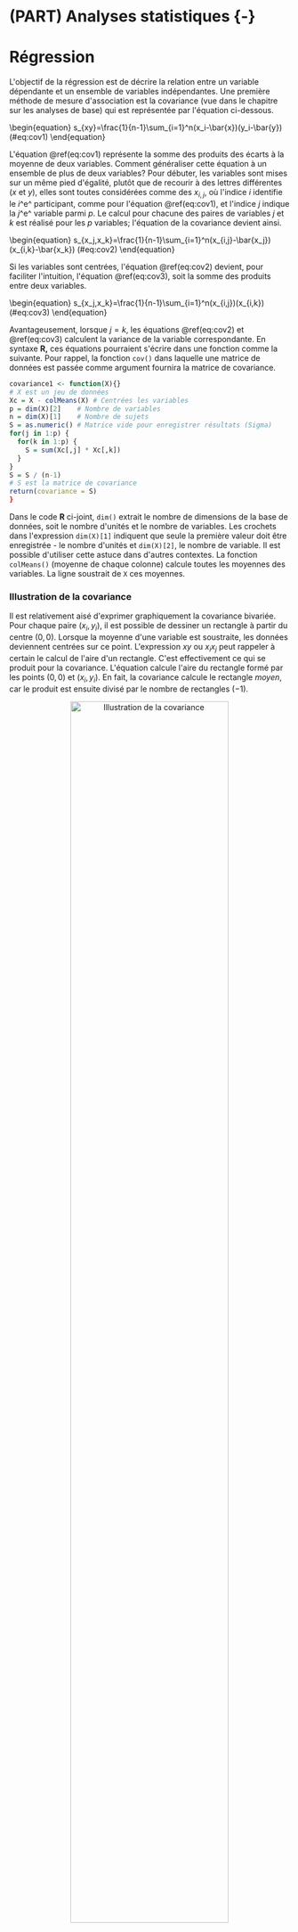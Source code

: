 # (PART) Analyses statistiques {-}
# Régression

L'objectif de la régression est de décrire la relation entre un variable dépendante et un ensemble de variables indépendantes. Une première méthode de mesure d'association est la covariance (vue dans le chapitre sur les analyses de base) qui est représentée par l'équation ci-dessous.

\begin{equation}
s_{xy}=\frac{1}{n-1}\sum_{i=1}^n(x_i-\bar{x})(y_i-\bar{y})
(\#eq:cov1)
\end{equation}

L'équation \@ref(eq:cov1) représente la somme des produits des écarts à la moyenne de deux variables. Comment généraliser cette équation à un ensemble de plus de deux variables? Pour débuter, les variables sont mises sur un même pied d'égalité, plutôt que de recourir à des lettres différentes ($x$ et $y$), elles sont toutes considérées comme des $x_{i,j}$, où l'indice $i$ identifie le $i$^e^ participant, comme pour l'équation \@ref(eq:cov1), et l'indice $j$ indique la $j$^e^ variable parmi $p$. Le calcul pour chacune des paires de variables $j$ et $k$ est réalisé pour les $p$ variables; l'équation de la covariance devient ainsi.

\begin{equation}
s_{x_j,x_k}=\frac{1}{n-1}\sum_{i=1}^n(x_{i,j}-\bar{x_j})(x_{i,k}-\bar{x_k})
(\#eq:cov2)
\end{equation}

Si les variables sont centrées, l'équation \@ref(eq:cov2) devient, pour faciliter l'intuition, l'équation \@ref(eq:cov3), soit la somme des produits entre deux variables. 

\begin{equation}
s_{x_j,x_k}=\frac{1}{n-1}\sum_{i=1}^n(x_{i,j})(x_{i,k})
(\#eq:cov3)
\end{equation}

Avantageusement, lorsque $j=k$, les équations \@ref(eq:cov2) et \@ref(eq:cov3) calculent la variance de la variable correspondante. En syntaxe **R,** ces équations pourraient s'écrire dans une fonction comme la suivante. Pour rappel, la fonction `cov()` dans laquelle une matrice de données est passée comme argument fournira la matrice de covariance.


```r
covariance1 <- function(X){} 
# X est un jeu de données
Xc = X - colMeans(X) # Centrées les variables
p = dim(X)[2]    # Nombre de variables 
n = dim(X)[1]    # Nombre de sujets
S = as.numeric() # Matrice vide pour enregistrer résultats (Sigma)
for(j in 1:p) {
  for(k in 1:p) {
    S = sum(Xc[,j] * Xc[,k])
  }
}
S = S / (n-1)
# S est la matrice de covariance
return(covariance = S)
}
```

Dans le code **R** ci-joint, `dim()` extrait le nombre de dimensions de la base de données, soit le nombre d'unités et le nombre de variables. Les crochets dans l'expression `dim(X)[1]` indiquent que seule la première valeur doit être enregistrée - le nombre d'unités et `dim(X)[2]`, le nombre de variable. Il est possible d'utiliser cette astuce dans d'autres contextes. La fonction `colMeans()` (moyenne de chaque colonne) calcule toutes les moyennes des variables. La ligne soustrait de `X` ces moyennes.

### Illustration de la covariance

Il est relativement aisé d'exprimer graphiquement la covariance bivariée. Pour chaque paire $(x_i,y_i)$, il est possible de dessiner un rectangle à partir du centre $(0, 0)$. Lorsque la moyenne d'une variable est soustraite, les données deviennent centrées sur ce point. L'expression $xy$ ou $x_ix_j$ peut rappeler à certain le calcul de l'aire d'un rectangle. C'est effectivement ce qui se produit pour la covariance. L'équation calcule l'aire du rectangle formé par les points $(0,0)$ et $(x_i,y_i)$. En fait, la covariance calcule le rectangle *moyen*, car le produit est ensuite divisé par le nombre de rectangles $(-1)$.


<div class="figure" style="text-align: center">
<img src="07-Regression_files/figure-html/unnamed-chunk-2-1.png" alt="Illustration de la covariance" width="75%" height="75%" />
<p class="caption">(\#fig:unnamed-chunk-2)Illustration de la covariance</p>
</div>


<div class="figure" style="text-align: center">
<img src="07-Regression_files/figure-html/unnamed-chunk-3-1.png" alt="Illustration des produits (rectangles) pour différentes valeurs de covariance" width="672" />
<p class="caption">(\#fig:unnamed-chunk-3)Illustration des produits (rectangles) pour différentes valeurs de covariance</p>
</div>

À partir des images suivantes, quelques propriétés de la covariance peuvent être déduites. 

* Comme la quantité de surface blanche (ou de noire) dépend de la taille de la figure, la covariance est directement proportionnelle aux échelles à l'abscisse et l'ordonnée. 

* La covariance augmente lorsque les points s'approchent d'une ligne à pente ascendante et diminue lorsque les points s'approchent d'une ligne à pente descendante. 

* Comme les associations non linéaires peuvent créer des amalgames de rectangles positifs et négatifs, elles conduisent à des covariances imprévisibles et peu pertinentes.

* La covariance (et la corrélation) est sensible aux valeurs aberrantes. Un point éloigné de la masse créera une aire rectangulaire bien plus grande que les autres points. À lui seul, il peut créer une quantité substantielle positive ou négative de surface blanche (ou noire) dans la figure.

* Si une variable est multipliée par elle-même, il s'agit de l'aire d'un carré, ce qui équivaut au calcul d'une variance. Par extension, si le produit de deux variables se rapproche davantage d'un carré que d'un rectangle (en moyenne), alors les deux variables sont fortement liées.

* Le paramètre de la corrélation de la population peut être conceptualisé comme un triangle déformé en rectangle à cause de l'erreur de mesure des axes.





### La covariance en termes d'algèbre matricielle

Pour l'instant, seul l'aspect linéaire est présenté. L'équation de la covariance peut aussi se calculer en termes d'algèbre matricielle. En plus d'accélérer le calcul des résultats, il simplifie énormément les mathématiques sous-jante (pourvu que l'utilisateur connaisse l'algèbre matricielle).

Dans le présent contexte, une matrice est un ensemble de variables représentées sous une seule variables. Dans les équations mathématiques, une matrice est désignée par une lettre majuscule : $x$ devient $X$ et $\sigma$ devient $Sigma$. Dans une matrice, chaque colonne est une variable, chaque ligne correspond à un sujet différent mesuré sur toutes les variables. Une matrice est définie en partie par son nombre de lignes ($n$, nombre d'unités) et son nombre de colonnes ($p$, nombre de variables), dont voici une illustration.

$$
X = \left(\begin{array}{cccc} 
x_{1,1} & x_{1,2} & ...&x_{1,p}\\
x_{2,1} & x_{2,2} & ...&x_{2,p}\\
... & ...& ...& ... \\
x_{n,1} & x_{n,2} & ... &x_{n,p}\\
\end{array}\right)
$$ 

En syntaxe **R**, il ne s'agit rien de plus que de concaténer des variables (mesurant les mêmes individus) ensembles par des colonnes, comme il est fait avec des jeux de données `data.frame()` ou `cbind()`. Un jeu de données est, à peu de chose près, une matrice. Pour créer une matrice `X` à partir des variables `x`, `y`, et `z` avec **R**, par exemple, la ligne `X = cbind(x, y, z)` joindra les trois variables ensemble.

Pour réaliser le calcul de la covariance, il faut multiplier la matrice des données centrées (les variables concaténées) par elle-même puis de diviser par $n-1$. Le symbole $X$ représente la concaténation des variables. Par simplicité, l'équation utilise des **variables centrées**.

\begin{equation}
\Sigma = (n-1)^{-1}X^\prime X
(\#eq:covmat1)
\end{equation}

Le symbole $\Sigma$ (sigma majuscule) représente la matrice de variance-covariance. La diagonale de cette matrice représente les variances des données et les éléments hors diagonales sont les covariances, soulignant le lien entre la variance et la covariance. Le symbole $\prime$ (prime) correspond à l'opération de transposer une matrice, soit d'échanger les lignes par ces colonnes. Cette procédure est nécessaire pour produire la multiplication d'une matrice par elle-même. Noter que l'expression $(n-1)^{-1}=\frac{1}{n-1}$.

TODO

\begin{equation}
\begin{align}
S & = (n-1)^{-1}
\left(\begin{array}{cccc} 
x_{1,1} & x_{2,1} & ... & x_{n,1} \\
x_{2,1} & x_{2,2} & ... & x_{n,2} \\
\end{array}\right) 
\left(\begin{array}{cc} 
x_{1,1} & x_{1,2} \\
x_{2,1} & x_{2,2}\\
... & ...  \\
x_{n,1} & x_{n,2} \\
\end{array}\right) \\
   & = (n-1)^{-1}
\left(\begin{array}{cc}
\sum_{i=1}^n(x_{i,1})(x_{i,1}) & \sum_{i=1}^n(x_{i,1})(x_{i,2})\\
\sum_{i=1}^n(x_{i,2})(x_{i,1}) & \sum_{i=1}^n(x_{i,2})(x_{i,2})
\end{array}\right)
\end{align}
(\#eq:covmat2)
\end{equation}


L'équation \@ref(eq:covmat2) illustre l'équation \@ref(eq:covmat1) qui sont toutes les deux équivalentes à \@ref(eq:cov3). En termes de syntaxe **R**, elles peuvent être traduites comme suit.



```r
covariance2 = function(X){
  # X est une data.frame ou matrice de n sujets par p variables
  n = dim(X)[1]
  Xc = X - colMeans(X)
  # Algèbre matriciel pour le produit qui permet de calculer
  # le produit d'une colonne avec les autres colonnes
  cov.X = t(Xc) %*% Xc / (n - 1)
  return(cov.X)
}
```

La fonction `t()` opère la transpose ($\prime$) et le symbole `%*%` signifie le produit matriciel des variables. Si l'usuel symbole de multiplication `*` était utilisé, **R** opérerait une multiplication cellule par cellule (avec recyclage) plutôt que celle désirée ici.

L'utilisation de l'algèbre matricielle est plus simple  et efficace : Elle nécessite cinq lignes de code, élimine deux boucles, prend moins de temps à calculer en plus de produire toutes les variances et les covariances.

Une matrice de covariance possède plusieurs propriétés qu'il faut connaître. Elle est toujours carrée soit $p \times p$ pour $p$ variables et contient $p^2$ éléments. Parmi ces éléments, les $p$ éléments de la diagonale sont des variances, ce pourquoi elle est parfois appelée matrice de variance-covariance. Les éléments triangulaires inférieurs hors diagonale sont un parfait reflet des éléments supérieurs, p.ex. $\sigma_{1,2} = \sigma_{2,1}$. Il y a ainsi $\frac{p(p-1)}{2}$ covariances uniques dans une matrice et $p(p+1)/2$ éléments uniques (variances et covariances). En plus, de ces caractéristiques, la matrice doit être *positive semi-définie*, ce qui est un terme mathématique impliquant, pour les fins de ce chapitre, que les variances ne peuvent être nulles. (C'est plus complexe que cela, mais il suffit d'accepter cette affirmation pour procéder.)

$$
\Sigma = \left( 
\begin{array}{cccc}
\sigma_{1,1} & \sigma_{1,2} & ... &  \sigma_{1,p}\\
\sigma_{2,1} & \sigma_{2,2} & ... &  \sigma_{2,p}\\
...& ...& ... &  \sigma_{3,p}\\
\sigma_{p,1} & \sigma_{p,2} & ... &  \sigma_{p,p}\\
\end{array}
\right)
$$ 


### Création de données

Une façon simple et efficace de créer des données à ce stade est la package `MASS` dont un aperçu a été donné dans le chapitre sur les analyses de base.


```r
# Création de la matrice de covariance pour p=3
Sigma = matrix(c(s11, s12, s13,
                 s12, s22, s23,
                 s13, s23, s33), nrow = 3, ncol = 3)
# Création des données 
donnees = data.frame(MASS::mvrnorm(n = n, mu = c(0,0), Sigma = Sigma))
```

La matrice de covariance pour $p=3$ s'écrit comme suit.
$$
\Sigma = \left( 
\begin{array}{ccc}
\sigma_{1,1} & \sigma_{1,2} & \sigma_{1,3}\\
\sigma_{2,1} & \sigma_{2,2} & \sigma_{2,3}\\
\sigma_{3,1} & \sigma_{3,2} & \sigma_{2,3}
\end{array}
\right)
$$
Il convient d'écrire $\Sigma$ (sigma majuscule) et $\sigma$ (sigma minuscule) plutôt que $S$, car il s'agit de la matrice de covariance de la population. Le résultat de `S = cov(donnees)` est empirique et la notation $S$ est plus appropriée. Comme il y a $p=3$ variables dans la syntaxe, il faudra préalablement spécifier $3*4/2 = 6$ arguments :$p = 3$ variances $\sigma_{1,1},\sigma_{3,3},\sigma_{3,3}$ et $3*2/2 =3$ covariances $\sigma_{1,2},\sigma_{1,3},\sigma_{2,3}$.

### La matrice de corrélation

Pour rappel, une matrice de corrélation est une matrice de covariance dont les variables ont été standardisées. Cela implique de transformer la matrice afin que toute la diagonale soit à l'unité, que toutes les variances soient égalent à 1. Cela permet d'avoir une interprétation *standardisée* des corrélations, car celles-ci sont indépendantes des métriques originales. Les autres éléments conceptuels de la matrice de covariance s'appliquent pour la matrice de corrélation.

Pour transformer la matrice de covariance en matrice de corrélation, trois techniques sont possibles. 

La première est de standardise $X$ préalablement au calcul de la covariance. Comme il n'y a pas d'équivalent à `colMeans()` pour l'écart type, l'utilisation de `apply(X, MARGIN = 2, FUN = sd)` fera le travail. Cette ligne de syntaxe reproduit la même logique, mais pour l'écart type `sd()`. Textuellement, elle applique (`apply()`) l'écart type (`sd()`) pour chaque colonne `MARGIN = 2` à la matrice de données `X`. 


```r
X = (X - colMeans(X)) / apply(X, MARGIN = 2, FUN = sd)
```

La deuxième méthode est de standardiser la matrice de covariance en termes d'algèbre matricielle, où $S$ est la matrice de covariance. Il faut extraire de la matrice les variances de la diagonale (avec la fonction mathématique $\text{diag()}$), puis en faire la racine carrée pour obtenir des écarts types, puis en refaire une matrice carrée avec la fonction mathématique $\text{diag()}$ qu'il faut finalement inversé pour en faire une division.

\begin{equation}
R = (\text{diag}(\sqrt{\text{diag}(S)})^{-1}) S (\text{diag}(\sqrt{\text{diag}(S)})^{-1})
(\#eq:cov2cor)
\end{equation}

En code **R**, l'équation \@ref(eq:cov2cor) se traduit ainsi. 

```r
R = solve(diag(sqrt(diag(S)))) %*% S %*% solve(diag(sqrt(diag(S))))
```

Lorsqu'une matrice est passée comme argument à `diag()`, elle extrait les éléments de la diagonale pour en faire un vecteur. Si un vecteur est passé en argument, alors `diag()` retourne une matrice avec les éléments du vecteur en diagonale. La fonction `solve()` calcule l'inverse d'une matrice, comme l'utilisateur pourrait attendre de $X^{-1}$. Il s'agit certainement de l'aspect le plus biscornu de **R**.  Enfin, l'opérateur `%*%` est le produit matriciel. 

La troisième est d'utiliser la fonction de base `cov2cor()` pour transformer la matrice de covariance en matrice de corrélation, ce qui est plus simple et plus rapide que la deuxième option, mais qui cache ce qui se réalise.

## La régression

Pour l'instant, des rudiments de la covariance et de la corrélation ont été présentés dans le but d'introduire graduellement l'algèbre matricielle. L'objectif étant atteint, le regard portera sur la régression en tant que moyen de prédire une variable $y$ à partir d'un ensemble de variables $X$.

Quelle est la différence entre les analyses de covariance et corrélation comparativement à l'analyse de régression? Bien que la logique sous-jacente soit très similaire, il faut maintenant déterminer une variable *différente* de l'autre, c'est-à-dire une variable dépendante. Les autres sont des variables indépendantes. Les variables indépendantes prédisent la variable dépendante  un peu comme dans un modèle *déterministe*, il faut décider de la cause (variables indépendantes) et l'effet (variable dépendante), ce dernier étant généré par les premiers. 

Plutôt que de traiter chaque paire de variable comme c'était le cas avec l'analyse de corrélation, la régression correspond à étudier la relation entre la variable dépendante et toutes les autres, et ce, simultanément. Ainsi, les variables indépendantes sont contrôlées entre elles pour évaluer leur effet sur la variable dépendante et un modèle de prédiction plus juste est obtenu (autant que faire ce peut avec modèle statistique).

### Le modèle de régression simple 

L'équation pour un modèle de régression simple se résume en un cas bivarié, soit la prédiction de $y$ par une seule variable $x$.

\begin{equation}
y = \beta_0 + \beta_1 x + \epsilon_y
(\#eq:modlin)
\end{equation}

Dans ce modèle, $y$ est la variable prédite, $x$ est le seul prédicteur, $\beta_0$ est l'ordonnée à l'origine, $\beta_1$ est le coefficient de régression et $\epsilon_y$, l'erreur dans la variable $y$ indépendante (non corrélée, ni fonctionnelement liée) de $x$.



### Création de données

Une façon simple de créer des données en fonction d'un modèle linéaire plutôt qu'à partir de la matrice de corrélation (comme ce fut le case jusqu'à présent) est de reprendre l'équation \@ref(eq:modlin) et de spécifier les paramètres libre. D'abord, il faut  remplacer les paramètres du modèle par des valeurs, $beta_0$, $beta_1$, et ensuite, créer deux variables aléatoires de taille $n$ (la taille d'échantillon), une première pour $x$ et une seconde pour $\epsilon_y$. Les hypothèses sous-jacentes aux modèles linéaires assument généralement que la l'erreur ($\epsilon$) est distribuée normalement (avec implicitement une moyenne de 0), la fonction `rnorm()` pourra jouer le rôle. Pour $x$, il n'y a pas de distribution à respecter, mais une distribution normale fait très bien l'affaire. Voici un exemple de code **R**.


```r
# En spécifiant une taille d'échantillon très grande,
# l'erreur échantillonnalle est considérablement réduite.
# Valeurs choisies par l'utilisateur
n = 10000 # Taille d'échantillon
beta0 = 5 # Les betas
beta1 = 1
# Deux variables aléatoires tirées de distributions normales.
# Les moyennes sont nulles et 
# les écarts types sont spécifiés par l'utilisateur.
x = rnorm(n = n, sd = 1)
e.y = rnorm(n = n, sd = 3)
# Création de la variable dépendante
y = beta0 + beta1 * x + e.y
```

Si l'utilisateur souhaite ajouter une autre variable, il lui suffit d'ajouter un $\beta$ supplémentaire et de créer une autre variable aléatoire 

Cette méthode de création de données possède toutefois des limites. Principalement, elle ne spécifie pas les propriétés statistiques désirables, par exemple, la corrélation entre les variables est évacuée. Quelle est la corrélation entre `x`et `y` dans l'exemple précédent? Il est bien sûr possible de déterminer ces valeurs pour la population a posteriori. Il faut résoudre l'équation \@ref(eq:eqrho).

\begin{equation}
\rho_{x,y} = \beta_1 \frac{\sigma_x}{\sigma_y} 
(\#eq:eqrho)
\end{equation}

Certaines valeurs sont déjà connues, car spécifiées par l'utilisateur, $\beta_1 = 1$ et $\sigma_x = 1$. Qu'en est-il de $\sigma_y$? L'utilisateur n'a pas spécifié la valeur de la variance de $y$, il a plutôt choisi la valeur de la variance de l'erreur résiduelle, $\sigma^2_{\epsilon_y}$. La loi de la somme des variances permettra de calculer cette valeur. Pour le lecteur intéressé, les réponses sont $\sigma^2_y = \beta_1^2\sigma^2_x+\sigma^2_{\epsilon_y} = 10$ et donc $\rho_{x,y} = \frac{\beta_1 \sigma_x}{\sigma_y} = 0.316$.

La limite liée à la méthode de création de données est maintenant flagrante. En plus de ne pas connaître la corrélation entre les variables, la variance de $y$ n'est pas connue a priori.  La stratégie de spécification est ainsi de choisir des valeurs et d'espérer qu'elles soient conformes aux attentes. Pire, s'il y avait plusieurs variables indépendantes, elles seraient toutes non corrélées entre elles, alors que l'utilisateur pourrait vouloir autrement, mais cette première technique ne le permet pas.

Pour l'utilisateur qui crée son jeu de données, ces caractéristiques sont souvent plus essentielles que de spécifier à l'avance la variance résiduelle. Pour résoudre cette situation, la solution est de spécifier un modèle standardisé, puis de le *déstandardiser* (ajouté des moyennes et des variances a posteriori).

La philosophie de modélisation de cet ouvrage repose sur l'idée selon laquelle, un modèle doit être standardisé au départ puis *déstandardisé*. Cette logique ne se prêtera pas à tous les contextes, pour certains la difficulté sera immense, pour d'autres, cela ne respectera pas les objectifs. En partant d'un modèle standardisé toutefois, la matrice de corrélation est connue à l'avance et la variance est spécifiée directement par l'utilisateur. Les tailles d'effets attendues sont également assurées. Il suffit de dériver la variance résiduelle du modèle plutôt que de la spécifier.

En assumant un modèle linéaire,

\begin{equation}
y = \beta_0 + \beta_1 x_1 + ... +\beta_k x_k + \epsilon_y
(\#eq:modling)
\end{equation}

où l'équation \@ref(eq:modling) correspond à la généralisation de l'équation \@ref(eq:modlin) pour $k$ variables indépendantes, il est possible d'isoler $\epsilon_y$. La variance se calcule alors comme l'équation \@ref(eq:emat), pour le cas générale. 

\begin{equation}
\sigma^2_{\epsilon_y} = \sigma^2_y - B^{\prime}RB
(\#eq:emat)
\end{equation}

où $R$ est la matrice de corrélation et $B$ est le vecteur contenant tous les $\beta$ standardisés. Pour assurer un scénario standardisé $\sigma^2_y = 1$. La seule condition sous-jacente à l'équation \@ref(eq:emat) est de s'assurer que $\sigma^2_{\epsilon_y} > 0$, c'est-à-dire en vérifiant que $B^{\prime}RB < \sigma^2_y$, autrement la variance est négative, ce qui est impossible. En termes de syntaxe **R**, l'équation \@ref(eq:emat) correspond à ceci.


```r
# Cacluler la variance de epsilon
var_e = var_y - t(B) %*% R %*% B
```

L'avantage de cette technique est (a) de pouvoir spécifier les corrélations entre les variables indépendantes avec la matrice $R$; (b) de déterminer à l'avance la variance de $y$ et (c) que le vecteur $B$ contient les $\beta$ standardisés qui sont dans ce contexte les corrélations partielles qui relient chacune des variables indépendantes à la variable dépendante (des tailles d'effet) en contrôlant pour chacune d'elles. 

L'utilisateur crée par la suite les données en spécifiant le vecteur $B$ et en créant une variable basée sur la matrice de corrélation. Voici un exemple pour $k=3$ variables centrées suivant une distribution normale multivariée avec la matrice de corrélation $R$.

$$
R= \left( 
\begin{array}{ccc}
1 & .2 & .3\\
.2 & 1 & .1\\
.3 & .1 & 1
\end{array}
\right)
$$
Une fois les données de $X$ créées, avec la fonction `MASS::mvrnorm()`, comme il a été fait précédemment, il suffit de multiplier $X$ avec $B$ et d'ajouter la variable aléatoire $\epsilon_y$ avec la variance appropriée pour obtenir la variable dépendante $y$.


```r
set.seed(42)  # Pour reproductibilité
n = 1000      # Taille d'échantillon
k = 3         # Nombre de variables indépendantes

# Matrice de corrélation
R = matrix(c(1, .2, .3,
             .2, 1, .1,
             .3, .1, 1), k, k)
# Moyennes
mu = rep(0, k)

# Choix des betas standardisés
B = c(beta1 = .2, beta2 = -.5, beta3 = .3)

#variance de epsilon
var_e = 1 - t(B) %*% R %*% B

# Créations des variables aléatoires
X = MASS::mvrnorm(n = n, mu = mu, Sigma = R)
e = rnorm(n = n, sd = sqrt(var_e))
# Création de la variable dépendante
y = X %*% B + e

# Création du jeu de données
jd = data.frame(y = y, X = X)

# Quelques vérifications
# Les données
head(jd)
#>        y    X.1    X.2     X.3
#> 1  0.635 -0.956 -2.567  0.3239
#> 2 -0.264  0.672 -0.172  0.5200
#> 3  0.341  0.885 -1.369 -0.6387
#> 4 -0.602  0.778 -1.104 -1.2678
#> 5  0.401  0.360  0.286 -1.4336
#> 6 -1.076 -0.210  0.621 -0.0399
# La matrice de corrélation entre les variables indépendantes
# Très près des valeurs choisies à la troisième décimale
cor(X)
#>       [,1]  [,2]  [,3]
#> [1,] 1.000 0.188 0.279
#> [2,] 0.188 1.000 0.136
#> [3,] 0.279 0.136 1.000
# La variance de y (encore une fois très près)
var(y)
#>      [,1]
#> [1,] 1.03
```

Maintenant, il est possible de *déstandardisé* `X` et `y` en additionnant des moyennes ou multipliant par des écarts types à chaque variable.

## L'analyse de régression

Lorsque le jeu de données est obtenu, il est temps de procéder à l'analyse de régression. Essentiellement, l'analyse de régression produit à peu près ceci (mais en algèbre matricielle).

Pour aider la compréhension, voici une explication avec le modèle linéaire simple assumant des variables centrées. Le modèle correspond à 

$$
y = \beta x
$$

où l'erreur, $\epsilon_y$ n'est pas explicitée. Il faut isoler $\beta$ afin de l'estimer, soit l'opération suivante,

$$
\beta = \EX(\frac{y}{x})
$$

où le symbole $\EX$ signifie l'espérance (la moyenne). En multipliant par $\frac{x}{x}$ de chaque côté de l'équation, cela produit l'équation suivante.

\begin{equation}
\beta = \EX(\frac{xy}{xx}) = \frac{\sigma_{xy}}{\sigma^2_x}
(\#eq:beta2)
\end{equation}

Dans l'équation \@ref(eq:beta2), le numérateur sera rapidement reconnu comme la covariance et au dénominateur la variance de $X$. Comment généralisé  pour $k$ variables? En algèbre matricielle et dans la mesure où les variables contenues dans $X$ sont centrées, cela revient au même que de calculer l'équation \@ref(eq:beta).

\begin{equation}
\hat{B} = (X^{\prime} X)^{-1} X^{\prime} y
(\#eq:beta)
\end{equation}

Comme pour l'équation \@ref(eq:beta2), la composante $(X^{\prime} X)^{-1}$ agit en dénominateur (par l'exposant $-1$) et correspond à la matrice de variance-covariance des variables de $X$ ensemble, alors que $X^{\prime} y$ agit comme le numérateur, soit la covariance entre les variables de $X$ avec $y$.

Pour l'erreur type, il s'agit de calculer ceci.

\begin{equation}
\text{var}(\hat{B}) = \sigma^2 \left(X^{\prime}X\right)^{-1}
\end{equation}

La racine carrée donne l'erreur type (*standard error*).

Le ratio $\frac{B}{\text{se}_B} \sim t_{n-p-1}$, soit le quotient d'un estimateur par son erreur type, suit une distribution-$t$ avec $n-p-1$ degrés de liberté.

En syntaxe **R**, la régression s'écrit comme ceci.


```r
regression = function(y, X){
  # Ajouter un intercepte
  X = cbind(intercept = 1, X)
  B = solve(t(X) %*% X) %*% t(X) %*% y
  var.e = var(y - X %*% B) 
  se.B = sqrt(c(var.e) * diag(solve(t(X) %*% X)))
  n = dim(X)[1]
  p = dim(X)[2]
  vt = B / se.B
  vp = (1-pt(tv, df = n - p - 1)) * 2
  resultats = data.frame(Estimate = B, 
                         Std.Error = se.B, 
                         t.value = vt, 
                         p.value = vp) 
  return(resultats)
}  
```

Le modèle linéaire peut aussi contenir des variables nominales dans la mesure où celle-ci sont transformées en données factices (*dummy coding*). En fait, une analyse de variance n'est au fond qu'une régression dans laquelle les variables nominales sont transformées en données factices, puis utilisées en variable indépendante. Les $\beta$ de la régression correspondent aux moyennes $\mu$, si le participant appartient (1) à tel ou tel autre groupe ou (0) autrement. Bien que les logiciels produisent souvent des sorties statistiques différentes en fonction de l'analyse demandée, les mathématiques sous-jacentes sont les mêmes.

### Conditions d'application de la régression

La régression possède quatre hypothèses sous-jacentes :

* La vraie relation est linéaire;

* Les observations sont indépendantes.

* Les résidus sont normalement distribués;

* La variance résiduelle est homoscédastique.

Les deux premiers points sont davantage méthodologiques que statistiques bien que leurs conséquences soient réelles. La relation entre les variables doit être linéaire. La régression tient compte des relations en ligne droite, si la relation entre deux variables suit une courbe, elle ne pourra être adéquatement analysée. La figure \@ref(fig:courbe) montre trois relations possibles entre deux variables. Bien que la relation soit très forte, peu importe la forme de la relation (les données suivent un parton très évident), seule celle au centre (relation linéaire) donnera un résultat indiquant un lien fort existant. Il existe des techniques de transformation de données lorsque ce sera *théoriquement* justifié. La relation quantitative entre l'âge et la quantité de rapport sexuel est un exemple de relation non linéaire : elle débute à l'adolescence, atteint son apogée à l'âge de jeune adulte, puis décroît progressivement. La seconde hypothèse est que les unités d'observation doivent être indépendantes. Techniquement, chaque unité devrait avoir une chance égale et indépendante d'être choisie.  La régression est robuste à ce genre de violation, mais il faut toujours conserver cette idée en tête lorsque le devis d'étude est conceptualisé et lors des analyses. Les élèves dans une même salle de classe ne sont techniquement pas indépendants puisqu'ils sont tous corrélés. Ils ont le même enseignant, les mêmes pairs, les locaux, etc., des variables qui peuvent toutes à leur façon avoir des effets sur les comportements des enfants. Dans ce cas, recourir à des analyses multiniveaux sera la seule possibilité pour tenir compte de cette violation et bien représenter les modèles. Un autre exemple est la corrélation entre différents temps de mesure sur une même unité (qui est corrélée avec elle-même). Dans ce cas, ce sera des analyses pour des devis temporels (les analyses multiveaux peuvent également tenir compte du temps).

Les deux autres considérations, qui sont elles d'ordre statistique, concernent les résidus (l'écart entre la prédiction et les valeurs réelles de $y$). Comme il a été mentionné dans la création de données pour la régression, les distributions des variables n'a pas être normales;  elles peuvent suivre différentes distributions de probabilités. Par contre, l'erreur, elle, doit être normales distribuées, car il s'agit d'une hypothèse assumée de l'estimation des moindres carrés. La dernière hypothèse concerne la variance résiduelle homoscédastique, c'est-à-dire que l'écart entre les résidus et les valeurs prédites restent *constantes,* peu importe le niveau sur la droite de régression. Si ce n'est pas le cas pour l'une ou l'autre, c'est qu'une variable a vraisemblablement été négligée ou qu'une des relations n'est pas linéaire avec une des variables indépendantes. 


```
#> `geom_smooth()` using formula 'y ~ x'
```

<div class="figure" style="text-align: center">
<img src="07-Regression_files/figure-html/courbe-1.png" alt="Différentes formes de relation" width="80%" height="80%" />
<p class="caption">(\#fig:courbe)Différentes formes de relation</p>
</div>


### L'analyse de régression

**R** de base offre la fonction `lm()` pour *linear model* (modèle linéaire) afin de réaliser une régression. Pour réaliser l'analyse, deux éléments sont primordiaux : le jeu de données et le modèle. Le jeu de données est assez explicite. Le modèle linéaire est quant à lui déjà représenté par l'équation \@ref(eq:modling). 

Pour écrire le modèle en syntaxe **R**, il faut remplacer les $x$ par le nom des variables dans le jeu de données, utiliser le `~` (tilde) pour délimiter les variables dépendantes à gauche des variables indépendantes à droite. Les variables indépendantes sont délimitées, comme dans l'équation \@ref(eq:modling), par des signes d'addition `+`. Il est aussi de définir des effets d'interaction (modération) avec le signe de multiplication `*`. Les symboles `-` (soustraction) et `/` (division) ne fonctionnent pas. L'intercepte ($\beta_0$) est ajouté par défaut. Enfin, cette équation doit ensuite être mis entre guillemets, `formula = "y ~ x1 + x2 + x3" ` pour indiquer qu'il s'agit de texte.


```r
# Créer un jeu de données à partir des variables de la syntaxe précédente
res.lm = lm(formula = y ~ X.1 + X.2 + X.3, data = jd)
# Les résultats
res.lm
#> 
#> Call:
#> lm(formula = y ~ X.1 + X.2 + X.3, data = jd)
#> 
#> Coefficients:
#> (Intercept)          X.1          X.2          X.3  
#>     -0.0171       0.2139      -0.5520       0.3095
# Sommaire des résultats
summary(res.lm)
#> 
#> Call:
#> lm(formula = y ~ X.1 + X.2 + X.3, data = jd)
#> 
#> Residuals:
#>     Min      1Q  Median      3Q     Max 
#> -2.5227 -0.5546 -0.0119  0.5513  2.5762 
#> 
#> Coefficients:
#>             Estimate Std. Error t value Pr(>|t|)    
#> (Intercept)  -0.0171     0.0253   -0.68      0.5    
#> X.1           0.2139     0.0266    8.03  2.7e-15 ***
#> X.2          -0.5520     0.0258  -21.42  < 2e-16 ***
#> X.3           0.3095     0.0263   11.76  < 2e-16 ***
#> ---
#> Signif. codes:  
#> 0 '***' 0.001 '**' 0.01 '*' 0.05 '.' 0.1 ' ' 1
#> 
#> Residual standard error: 0.8 on 996 degrees of freedom
#> Multiple R-squared:  0.383,	Adjusted R-squared:  0.381 
#> F-statistic:  206 on 3 and 996 DF,  p-value: <2e-16
```

Pour ajouter une variable il suffit de `VD ~ VI1 + VI2`; pour ajouter un effet d'interaction, il est possible de faire `VD ~ VI1 * VI2`. Pour ajouter une variable nominale (catégorielle), il suffit d'ajouter la variable comme n'importe quelles autres `x`, mais en s'assurant bien qu'elle soit désignée comme un facteur dans le jeu de données. Si ce n'était pas le cas, la fonction `as.factor()` devrait corriger la situation.

La fonction `lm()` en elle-même n'imprime que peut de résultats. Pour obtenir l'information complète, il faut requérir le sommaire avec la fonction `summary()`. Le sommaire des résultats contient toute l'information qu'un expérimentateur peut désirer. Il y a les coefficients de régression `Estimate`, leur erreur standard `Std. Error`, leur valeur-$t$ `t value` et leur valeur-$p$ `Pr(>|t|)`. Tout cela peut être extrait avec `summary(res.lm)$...` en remplaçant `...` par les éléments désirés. Au-dessous de la sortie imprimée, il y a également le coefficient de détermination ($R^2$, `R-squared`), les degrés de liberté et la valeur-$p$ associé au modèle.



Un manuscrit pourrait rapport les résultats ainsi. Le modèle tester obtient un coefficient de détermination de $R^2(996) = 0.383, p < .001$. Les trois prédicteurs sont liés significativement à la variable dépendante, respectivement $X_1: \beta_1 = 0.214, p = < .001$, $X_2: \beta_2 = 0.214, p = < .001$, $X_3: \beta_3 = 0.31, p = < .001$. Évidemment, comme l'exemple est artificiel, il y a peu de chose à dire sans devoir fabriquer de toutes pièces des interprétations alambiquées bien que cela fût fort bénéfique pour la carrière de certains psychanalystes.

Pour vérifier la qualité des résultats, il faut vérifier la distribution des résidus. Pour ce faire, il faut extraire les résidus et les valeurs prédites. Pour la création de graphiques, il est plus simple d'ajouter ces scores au jeu de données. Les fonctions `resid()` et `predict()` permettront d'extraire les résidus et les prédictions en y insérant comme argument le sommaire de la fonction `lm()` obtenu avec les données.


```r
# Ajouter les résidus et scores prédits à la base de données
# avec la fonction `resid()`
jd$residu = resid(res.lm)
jd$predit = predict(res.lm)
```

Une fois, c'est valeur extraite, le package `ggplot2` permet de réaliser rapidement des graphiques, comme le diagramme de dispersion à la figure \@ref(fig:respred) ou l'histogramme des résidus à la figure \@ref(fig:reshist). Dans les meilleures situations, les résidus seront distribués normalement dans l'histogramme et aucune tendance ne devrait être discernable dans le diagramme de dispersion. Si ce n'était pas le cas, il pourrait y avoir un problème à élucider, par exemple, une relation non linéaire imprévue. Les figures \@ref(fig:respred) et \@ref(fig:reshist) ne signale aucun problème, ce qui est attendu considérant la création des données employées.


```r
# Diagramme de dispersion prédits par résidus
jd %>% 
  ggplot(mapping = aes(x = predit, y = residu)) + 
  geom_point() 
```

<div class="figure" style="text-align: center">
<img src="07-Regression_files/figure-html/respred-1.png" alt="Relation entre prédicitons et résidus" width="75%" height="75%" />
<p class="caption">(\#fig:respred)Relation entre prédicitons et résidus</p>
</div>


```r
# Histogramme des résidus
jd %>% 
  ggplot(mapping = aes(x = residu)) + 
  geom_histogram()
```

<div class="figure" style="text-align: center">
<img src="07-Regression_files/figure-html/reshist-1.png" alt="Histogramme des résidus" width="75%" height="75%" />
<p class="caption">(\#fig:reshist)Histogramme des résidus</p>
</div>

<!-- # L'analyse de régression en modélisation par équations structurelles -->

<!-- # Exercices -->

